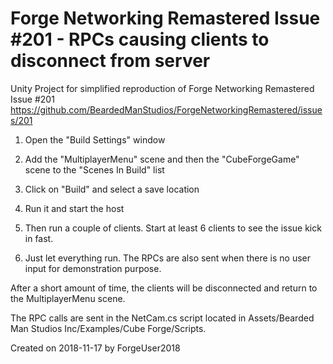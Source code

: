 # Forge Networking Remastered Issue #201 - RPCs causing clients to disconnect from server
Unity Project for simplified reproduction of Forge Networking Remastered Issue #201 https://github.com/BeardedManStudios/ForgeNetworkingRemastered/issues/201

1. Open the "Build Settings" window

2. Add the "MultiplayerMenu" scene and then the "CubeForgeGame" scene to the "Scenes In Build" list

3. Click on "Build" and select a save location

4. Run it and start the host

5. Then run a couple of clients. Start at least 6 clients to see the issue kick in fast.

6. Just let everything run. The RPCs are also sent when there is no user input for demonstration purpose.

After a short amount of time, the clients will be disconnected and return to the MultiplayerMenu scene.


The RPC calls are sent in the NetCam.cs script located in Assets/Bearded Man Studios Inc/Examples/Cube Forge/Scripts.

Created on 2018-11-17 by ForgeUser2018
